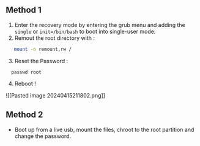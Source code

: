 ## Method 1

1. Enter the recovery mode by entering the grub menu and adding the `single` or `init=/bin/bash` to boot into single-user mode.
2. Remout the root directory with :
   
```bash
   mount -o remount,rw /
```

3. Reset the Password :

```
  passwd root
```

4. Reboot !

![[Pasted image 20240415211802.png]]

## Method 2

- Boot up from a live usb, mount the files, chroot to the root partition and change the password.
